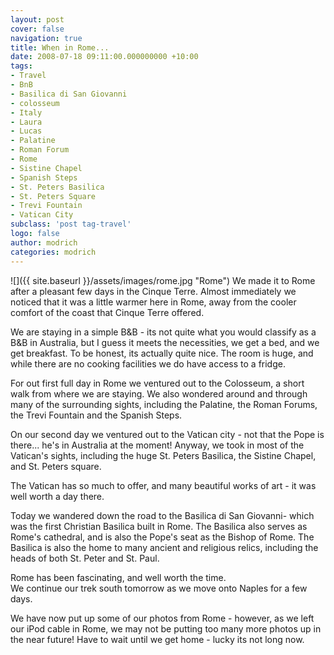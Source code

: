 ```yaml
---
layout: post
cover: false
navigation: true
title: When in Rome...
date: 2008-07-18 09:11:00.000000000 +10:00
tags: 
- Travel
- BnB
- Basilica di San Giovanni
- colosseum
- Italy
- Laura
- Lucas
- Palatine
- Roman Forum
- Rome
- Sistine Chapel
- Spanish Steps
- St. Peters Basilica
- St. Peters Square
- Trevi Fountain
- Vatican City
subclass: 'post tag-travel'
logo: false
author: modrich
categories: modrich
---
```

![]({{ site.baseurl }}/assets/images/rome.jpg "Rome")
We made it to Rome after a pleasant few days in the Cinque Terre. Almost immediately we noticed that it was a little warmer here in Rome, away from the cooler comfort of the coast that Cinque Terre offered.

We are staying in a simple B&B - its not quite what you would classify as a B&B in Australia, but I guess it meets the necessities, we get a bed, and we get breakfast. To be honest, its actually quite nice. The room is huge, and while there are no cooking facilities we do have access to a fridge.

For out first full day in Rome we ventured out to the Colosseum, a short walk from where we are staying. We also wondered around and through many of the surrounding sights, including the Palatine, the Roman Forums, the Trevi Fountain and the Spanish Steps.

On our second day we ventured out to the Vatican city - not that the Pope is there... he's in Australia at the moment! Anyway, we took in most of the Vatican's sights, including the huge St. Peters Basilica, the Sistine Chapel, and St. Peters square.

The Vatican has so much to offer, and many beautiful works of art - it was well worth a day there.

Today we wandered down the road to the Basilica di San Giovanni- which was the first Christian Basilica built in Rome. The Basilica also serves as Rome's cathedral, and is also the Pope's seat as the Bishop of Rome. The Basilica is also the home to many ancient and religious relics, including the heads of both St. Peter and St. Paul.

Rome has been fascinating, and well worth the time.  
We continue our trek south tomorrow as we move onto Naples for a few days.

We have now put up some of our photos from Rome - however, as we left our iPod cable in Rome, we may not be putting too many more photos up in the near future! Have to wait until we get home - lucky its not long now.

